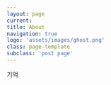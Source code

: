 ```yaml
---
layout: page
current: 
title: About
navigation: true
logo: 'assets/images/ghost.png'
class: page-template
subclass: 'post page'
---
```


기억
